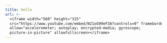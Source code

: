 ```yaml
---
title: hello
url: >-
  <iframe width="560" height="315"
  src="https://www.youtube.com/embed/N21oG99eF3A?controls=0" frameborder="0"
  allow="accelerometer; autoplay; encrypted-media; gyroscope;
  picture-in-picture" allowfullscreen></iframe>
---
```


